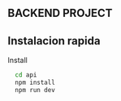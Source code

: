
## BACKEND PROJECT

## Instalacion rapida

Install 

```bash
  cd api
  npm install 
  npm run dev
  
```
    